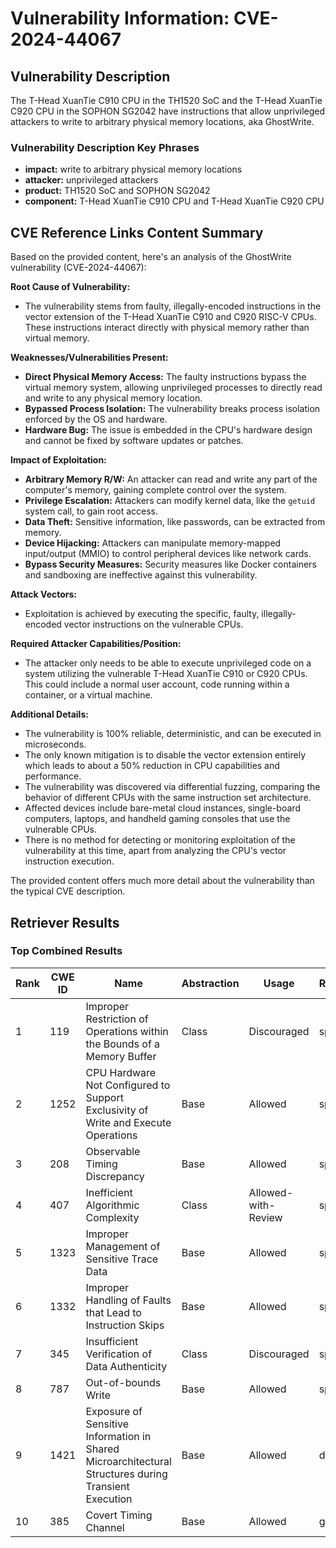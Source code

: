 # Vulnerability Information: CVE-2024-44067

## Vulnerability Description
The T-Head XuanTie C910 CPU in the TH1520 SoC and the T-Head XuanTie C920 CPU in the SOPHON SG2042 have instructions that allow unprivileged attackers to write to arbitrary physical memory locations, aka GhostWrite.

### Vulnerability Description Key Phrases
- **impact:** write to arbitrary physical memory locations
- **attacker:** unprivileged attackers
- **product:** TH1520 SoC and SOPHON SG2042
- **component:** T-Head XuanTie C910 CPU and T-Head XuanTie C920 CPU

## CVE Reference Links Content Summary
Based on the provided content, here's an analysis of the GhostWrite vulnerability (CVE-2024-44067):

**Root Cause of Vulnerability:**
- The vulnerability stems from faulty, illegally-encoded instructions in the vector extension of the T-Head XuanTie C910 and C920 RISC-V CPUs. These instructions interact directly with physical memory rather than virtual memory.

**Weaknesses/Vulnerabilities Present:**
- **Direct Physical Memory Access:** The faulty instructions bypass the virtual memory system, allowing unprivileged processes to directly read and write to any physical memory location.
- **Bypassed Process Isolation:** The vulnerability breaks process isolation enforced by the OS and hardware.
- **Hardware Bug:** The issue is embedded in the CPU's hardware design and cannot be fixed by software updates or patches.

**Impact of Exploitation:**
- **Arbitrary Memory R/W:** An attacker can read and write any part of the computer's memory, gaining complete control over the system.
- **Privilege Escalation:** Attackers can modify kernel data, like the `getuid` system call, to gain root access.
- **Data Theft:** Sensitive information, like passwords, can be extracted from memory.
- **Device Hijacking:** Attackers can manipulate memory-mapped input/output (MMIO) to control peripheral devices like network cards.
- **Bypass Security Measures:** Security measures like Docker containers and sandboxing are ineffective against this vulnerability.

**Attack Vectors:**
- Exploitation is achieved by executing the specific, faulty, illegally-encoded vector instructions on the vulnerable CPUs.

**Required Attacker Capabilities/Position:**
- The attacker only needs to be able to execute unprivileged code on a system utilizing the vulnerable T-Head XuanTie C910 or C920 CPUs. This could include a normal user account, code running within a container, or a virtual machine.

**Additional Details:**

- The vulnerability is 100% reliable, deterministic, and can be executed in microseconds.
- The only known mitigation is to disable the vector extension entirely which leads to about a 50% reduction in CPU capabilities and performance.
- The vulnerability was discovered via differential fuzzing, comparing the behavior of different CPUs with the same instruction set architecture.
- Affected devices include bare-metal cloud instances, single-board computers, laptops, and handheld gaming consoles that use the vulnerable CPUs.
- There is no method for detecting or monitoring exploitation of the vulnerability at this time, apart from analyzing the CPU's vector instruction execution.

The provided content offers much more detail about the vulnerability than the typical CVE description.

## Retriever Results

### Top Combined Results

| Rank | CWE ID | Name | Abstraction | Usage  | Retrievers | Individual Scores |
|------|--------|------|-------------|-------|------------|-------------------|
| 1 | 119 | Improper Restriction of Operations within the Bounds of a Memory Buffer | Class | Discouraged | sparse | 0.057 |
| 2 | 1252 | CPU Hardware Not Configured to Support Exclusivity of Write and Execute Operations | Base | Allowed | sparse | 0.057 |
| 3 | 208 | Observable Timing Discrepancy | Base | Allowed | sparse | 0.057 |
| 4 | 407 | Inefficient Algorithmic Complexity | Class | Allowed-with-Review | sparse | 0.054 |
| 5 | 1323 | Improper Management of Sensitive Trace Data | Base | Allowed | sparse | 0.054 |
| 6 | 1332 | Improper Handling of Faults that Lead to Instruction Skips | Base | Allowed | sparse | 0.054 |
| 7 | 345 | Insufficient Verification of Data Authenticity | Class | Discouraged | sparse | 0.053 |
| 8 | 787 | Out-of-bounds Write | Base | Allowed | sparse | 0.053 |
| 9 | 1421 | Exposure of Sensitive Information in Shared Microarchitectural Structures during Transient Execution | Base | Allowed | dense | 0.571 |
| 10 | 385 | Covert Timing Channel | Base | Allowed | graph | 0.002 |

